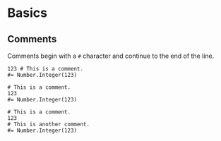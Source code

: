 Basics
======

Comments
--------

Comments begin with a `#` character and continue to the end of the line.

~~~ stone
123 # This is a comment.
#= Number.Integer(123)
~~~

~~~ stone
# This is a comment.
123
#= Number.Integer(123)
~~~

~~~ stone
# This is a comment.
123
# This is another comment.
#= Number.Integer(123)
~~~
